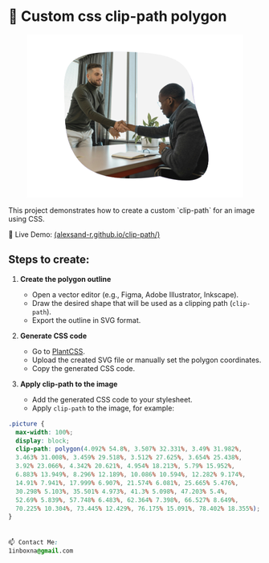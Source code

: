 
# 📐 Custom css clip-path polygon
<p align="center">
  <img src="img/Screenshot_6.png" alt="Image 1" width="430" height="325">
</p>
This project demonstrates how to create a custom `clip-path` for an image using CSS.

🔗 Live Demo:  [(alexsand-r.github.io/clip-path/)](https://alexsand-r.github.io/clip-path/)

## Steps to create:

1. **Create the polygon outline**  
   - Open a vector editor (e.g., Figma, Adobe Illustrator, Inkscape).  
   - Draw the desired shape that will be used as a clipping path (`clip-path`).  
   - Export the outline in SVG format.  

2. **Generate CSS code**  
   - Go to [PlantCSS](https://www.plantcss.com/).  
   - Upload the created SVG file or manually set the polygon coordinates.  
   - Copy the generated CSS code.  

3. **Apply clip-path to the image**  
   - Add the generated CSS code to your stylesheet.  
   - Apply `clip-path` to the image, for example:  

  ```css
.picture {
    max-width: 100%;
    display: block;
    clip-path: polygon(4.092% 54.8%, 3.507% 32.331%, 3.49% 31.982%, 
    3.463% 31.008%, 3.459% 29.518%, 3.512% 27.625%, 3.654% 25.438%, 
    3.92% 23.066%, 4.342% 20.621%, 4.954% 18.213%, 5.79% 15.952%, 
    6.883% 13.949%, 8.296% 12.189%, 10.086% 10.594%, 12.282% 9.174%, 
    14.91% 7.941%, 17.999% 6.907%, 21.574% 6.081%, 25.665% 5.476%, 
    30.298% 5.103%, 35.501% 4.973%, 41.3% 5.098%, 47.203% 5.4%, 
    52.69% 5.839%, 57.748% 6.483%, 62.364% 7.398%, 66.527% 8.649%, 
    70.225% 10.304%, 73.445% 12.429%, 76.175% 15.091%, 78.402% 18.355%);
}


📫 Contact Me:
1inboxna@gmail.com

